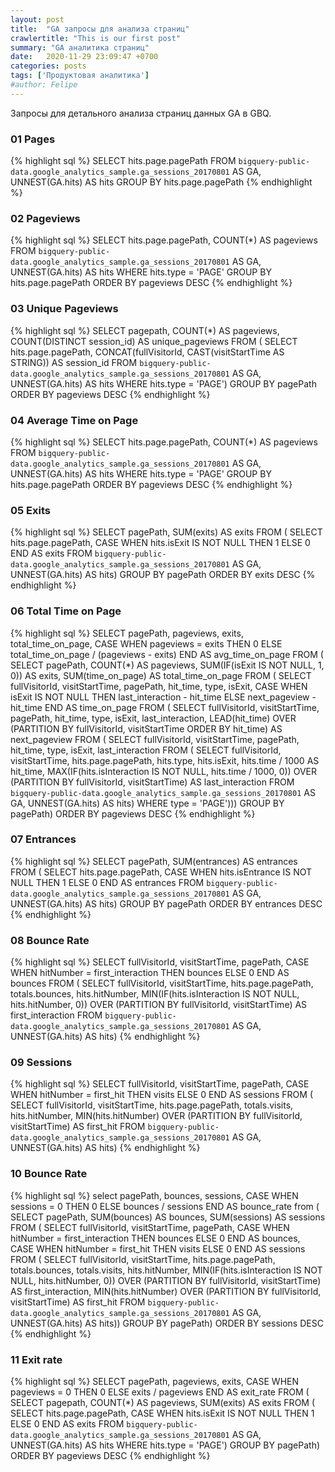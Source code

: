 ```yaml
---
layout: post
title:  "GA запросы для анализа страниц"
crawlertitle: "This is our first post"
summary: "GA аналитика страниц"
date:   2020-11-29 23:09:47 +0700
categories: posts
tags: ['Продуктовая аналитика']
#author: Felipe
---
```



Запросы для детального анализа страниц данных GA в GBQ.

### 01 Pages

{% highlight sql %}
SELECT
  hits.page.pagePath
FROM
  `bigquery-public-data.google_analytics_sample.ga_sessions_20170801` AS GA,
  UNNEST(GA.hits) AS hits
GROUP BY
  hits.page.pagePath
{% endhighlight %}

### 02 Pageviews

{% highlight sql %}
SELECT
  hits.page.pagePath,
  COUNT(*) AS pageviews
FROM
  `bigquery-public-data.google_analytics_sample.ga_sessions_20170801` AS GA,
  UNNEST(GA.hits) AS hits
WHERE
  hits.type = 'PAGE'
GROUP BY
  hits.page.pagePath
ORDER BY
  pageviews DESC
{% endhighlight %}

### 03 Unique Pageviews

{% highlight sql %}
SELECT
  pagepath,
  COUNT(*) AS pageviews,
  COUNT(DISTINCT session_id) AS unique_pageviews
FROM (
  SELECT
    hits.page.pagePath,
    CONCAT(fullVisitorId, CAST(visitStartTime AS STRING)) AS session_id
  FROM
    `bigquery-public-data.google_analytics_sample.ga_sessions_20170801` AS GA,
    UNNEST(GA.hits) AS hits
  WHERE
    hits.type = 'PAGE')
GROUP BY
  pagePath
ORDER BY
  pageviews DESC
{% endhighlight %}

### 04 Average Time on Page

{% highlight sql %}
SELECT
  hits.page.pagePath,
  COUNT(*) AS pageviews
FROM
  `bigquery-public-data.google_analytics_sample.ga_sessions_20170801`  AS GA,
  UNNEST(GA.hits) AS hits
WHERE
  hits.type = 'PAGE'
GROUP BY
  hits.page.pagePath
ORDER BY
  pageviews DESC
{% endhighlight %}

### 05 Exits

{% highlight sql %}
SELECT
  pagePath,
  SUM(exits) AS exits
FROM (
  SELECT
    hits.page.pagePath,
    CASE
      WHEN hits.isExit IS NOT NULL THEN 1
      ELSE 0
    END AS exits
  FROM
    `bigquery-public-data.google_analytics_sample.ga_sessions_20170801` AS GA,
    UNNEST(GA.hits) AS hits)
GROUP BY
  pagePath
ORDER BY
  exits DESC
{% endhighlight %}

### 06 Total Time on Page

{% highlight sql %}
SELECT
  pagePath,
  pageviews,
  exits,
  total_time_on_page,
  CASE
    WHEN pageviews = exits THEN 0
    ELSE total_time_on_page / (pageviews - exits)
  END AS avg_time_on_page
FROM (
  SELECT
    pagePath,
    COUNT(*) AS pageviews,
    SUM(IF(isExit IS NOT NULL,
        1,
        0)) AS exits,
    SUM(time_on_page) AS total_time_on_page
  FROM (
    SELECT
      fullVisitorId,
      visitStartTime,
      pagePath,
      hit_time,
      type,
      isExit,
      CASE
        WHEN isExit IS NOT NULL THEN last_interaction - hit_time
        ELSE next_pageview - hit_time
      END AS time_on_page
    FROM (
      SELECT
        fullVisitorId,
        visitStartTime,
        pagePath,
        hit_time,
        type,
        isExit,
        last_interaction,
        LEAD(hit_time) OVER (PARTITION BY fullVisitorId, visitStartTime ORDER BY hit_time) AS next_pageview
      FROM (
        SELECT
          fullVisitorId,
          visitStartTime,
          pagePath,
          hit_time,
          type,
          isExit,
          last_interaction
        FROM (
          SELECT
            fullVisitorId,
            visitStartTime,
            hits.page.pagePath,
            hits.type,
            hits.isExit,
            hits.time / 1000 AS hit_time,
            MAX(IF(hits.isInteraction IS NOT NULL,
                hits.time / 1000,
                0)) OVER (PARTITION BY fullVisitorId, visitStartTime) AS last_interaction
          FROM
            `bigquery-public-data.google_analytics_sample.ga_sessions_20170801` AS GA,
            UNNEST(GA.hits) AS hits)
        WHERE
          type = 'PAGE')))
  GROUP BY
    pagePath)
ORDER BY
  pageviews DESC
{% endhighlight %}

### 07 Entrances

{% highlight sql %}
SELECT
  pagePath,
  SUM(entrances) AS entrances
FROM (
  SELECT
    hits.page.pagePath,
    CASE
      WHEN hits.isEntrance IS NOT NULL THEN 1
      ELSE 0
    END AS entrances
  FROM
    `bigquery-public-data.google_analytics_sample.ga_sessions_20170801` AS GA,
    UNNEST(GA.hits) AS hits)
GROUP BY
  pagePath
ORDER BY
  entrances DESC
{% endhighlight %}

### 08 Bounce Rate

{% highlight sql %}
SELECT
  fullVisitorId,
  visitStartTime,
  pagePath,
  CASE
    WHEN hitNumber = first_interaction THEN bounces
    ELSE 0
  END AS bounces
FROM (
  SELECT
    fullVisitorId,
    visitStartTime,
    hits.page.pagePath,
    totals.bounces,
    hits.hitNumber,
    MIN(IF(hits.isInteraction IS NOT NULL,
        hits.hitNumber,
        0)) OVER (PARTITION BY fullVisitorId, visitStartTime) AS first_interaction
  FROM
    `bigquery-public-data.google_analytics_sample.ga_sessions_20170801` AS GA,
    UNNEST(GA.hits) AS hits)
{% endhighlight %}

### 09 Sessions

{% highlight sql %}
SELECT
  fullVisitorId,
  visitStartTime,
  pagePath,
  CASE
    WHEN hitNumber = first_hit THEN visits
    ELSE 0
  END AS sessions
FROM (
  SELECT
    fullVisitorId,
    visitStartTime,
    hits.page.pagePath,
    totals.visits,
    hits.hitNumber,
    MIN(hits.hitNumber) OVER (PARTITION BY fullVisitorId, visitStartTime) AS first_hit
  FROM
    `bigquery-public-data.google_analytics_sample.ga_sessions_20170801` AS GA,
    UNNEST(GA.hits) AS hits)
{% endhighlight %}

### 10 Bounce Rate

{% highlight sql %}
select
pagePath,
bounces,
sessions,
CASE
    WHEN sessions = 0 THEN 0
    ELSE bounces / sessions
  END AS bounce_rate
  from (
SELECT
  pagePath,
  SUM(bounces) AS bounces,
  SUM(sessions) AS sessions
FROM (
  SELECT
    fullVisitorId,
    visitStartTime,
    pagePath,
    CASE
      WHEN hitNumber = first_interaction THEN bounces
      ELSE 0
    END AS bounces,
    CASE
      WHEN hitNumber = first_hit THEN visits
      ELSE 0
    END AS sessions
  FROM (
    SELECT
      fullVisitorId,
      visitStartTime,
      hits.page.pagePath,
      totals.bounces,
      totals.visits,
      hits.hitNumber,
      MIN(IF(hits.isInteraction IS NOT NULL,
          hits.hitNumber,
          0)) OVER (PARTITION BY fullVisitorId, visitStartTime) AS first_interaction,
      MIN(hits.hitNumber) OVER (PARTITION BY fullVisitorId, visitStartTime) AS first_hit
    FROM
      `bigquery-public-data.google_analytics_sample.ga_sessions_20170801` AS GA,
      UNNEST(GA.hits) AS hits))
GROUP BY
  pagePath)
ORDER BY
  sessions DESC
{% endhighlight %}

### 11 Exit rate

{% highlight sql %}
SELECT
  pagePath,
  pageviews,
  exits,
  CASE
    WHEN pageviews = 0 THEN 0
    ELSE exits / pageviews
  END AS exit_rate
FROM (
  SELECT
    pagepath,
    COUNT(*) AS pageviews,
    SUM(exits) AS exits
  FROM (
    SELECT
      hits.page.pagePath,
      CASE
        WHEN hits.isExit IS NOT NULL THEN 1
        ELSE 0
      END AS exits
    FROM
      `bigquery-public-data.google_analytics_sample.ga_sessions_20170801` AS GA,
      UNNEST(GA.hits) AS hits
    WHERE
      hits.type = 'PAGE')
  GROUP BY
    pagePath)
ORDER BY
  pageviews DESC
{% endhighlight %}